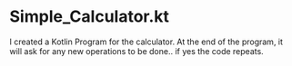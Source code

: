 # Simple_Calculator.kt

I created a Kotlin Program for the calculator. 
At the end of the program, it will ask for any new operations to be done.. if yes the code repeats.
